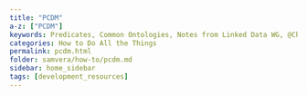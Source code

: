 ```yaml
---
title: "PCDM"
a-z: ["PCDM"]
keywords: Predicates, Common Ontologies, Notes from Linked Data WG, @Christina Harlow
categories: How to Do All the Things
permalink: pcdm.html
folder: samvera/how-to/pcdm.md
sidebar: home_sidebar
tags: [development_resources]
---
```

